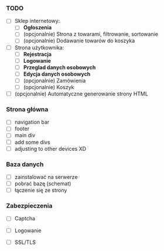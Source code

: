
### TODO 
- [ ] Sklep internetowy:
	- [ ] **Ogłoszenia**
	- [ ] (opcjonalnie) Strona z towarami, filtrowanie, sortowanie
	- [ ] (opcjonalnie) Dodawanie towarów do koszyka
- [ ] Strona użytkownika:
	- [ ] **Rejestracja**
	- [ ] **Logowanie**
	- [ ] **Przeglad danych osobowych**
	- [ ] **Edycja danych osobowych**
	- [ ] (opcjonalnie) Zamówienia
	- [ ] (opcjonalnie) Koszyk
- [ ] (opcjonalnie) Automatyczne generowanie strony HTML

### Strona główna
- [ ] navigation bar
- [ ] footer
- [ ] main div
- [ ] add some divs
- [ ] adjusting to other devices XD

### Baza danych
- [ ] zainstalować na serwerze
- [ ] pobrać bazę (schemat)
- [ ] łączenie się ze strony

### Zabezpieczenia
- [ ] Captcha
- [ ] Logowanie
- [ ] SSL/TLS


